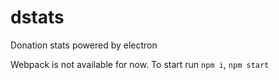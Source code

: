 # dstats
Donation stats powered by electron

Webpack is not available for now.
To start run `npm i`, `npm start`
